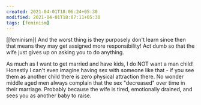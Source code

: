 ```yaml
---
created: 2021-04-01T18:06:24+05:30
modified: 2021-04-01T18:07:11+05:30
tags: [feminism]
---
```

[[feminism]]
 And the worst thing is they purposely don't learn since then that means they may get assigned more responsibility! Act dumb so that the wife just gives up on asking you to do anything. 

As much as I want to get married and have kids, I do NOT want a man child! Honestly I can't even imagine having sex with someone like that - if you see them as another child there is zero physical attraction there. No wonder middle aged men always complain that the sex "decreased" over time in their marriage. Probably because the wife is tired, emotionally drained, and sees you as another baby to raise. 
